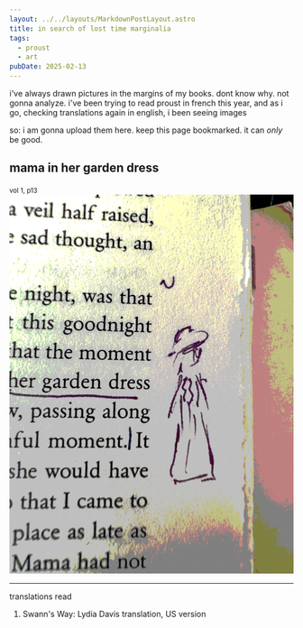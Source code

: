 ```yaml
---
layout: ../../layouts/MarkdownPostLayout.astro
title: in search of lost time marginalia
tags:
  - proust
  - art
pubDate: 2025-02-13
---
```


i've always drawn pictures in the margins of my books. dont know why. not gonna analyze. i've been trying to read proust in french this year, and as i go, checking translations again in english, i been seeing images

so: i am gonna upload them here. keep this page bookmarked. it can _only_ be good.

## mama in her garden dress
<small>vol 1, p13</small>
![pen drawing of mama in her garden dress, next to cut-off text](../../img/proust/001.png)

---
translations read
1. Swann's Way: Lydia Davis translation, US version
